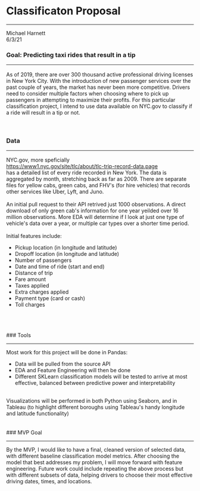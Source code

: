 # Classificaton Proposal

<hr>
Michael Harnett<br>
6/3/21


### Goal: Predicting taxi rides that result in a tip<hr>
As of 2019, there are over 300 thousand active professional driving licenses in New York City. With the introduction of new passenger services over the past couple of years, the market has never been more competitive. Drivers need to consider multiple factors when choosing where to pick up passengers in attempting to maximize their profits. For this particular classification project, I intend to use data available on NYC.gov to classify if a ride will result in a tip or not. 
<br><br><br>
### Data<hr>
NYC.gov, more speficially<br> https://www1.nyc.gov/site/tlc/about/tlc-trip-record-data.page <br>
has a detailed list of every ride recorded in New York. The data is aggregated by month, stretching back as far as 2009. There are separate files for yellow cabs, green cabs, and FHV's (for hire vehicles) that records other services like Uber, Lyft, and Juno.<br><br>
An initial pull request to their API retrived just 1000 observations. A direct download of only green cab's information for one year yeilded over 16 million observations. More EDA will determine if I look at just one type of vehicle's data over a year, or multiple car types over a shorter time period.<br><br>
Initial features include:<ul>
<li> Pickup location (in longitude and latitude)</li>
<li> Dropoff location (in longitude and latitude)</li>
<li>Number of passengers</li>
<li>Date and time of ride (start and end)</li>
<li>Distance of trip</li>
<li>Fare amount</li>
<li>Taxes applied</li>
<li>Extra charges applied</li>
<li>Payment type (card or cash)
<li>Toll charges</li></ul>
<br><br><br>
### Tools<hr>
Most work for this project will be done in Pandas:
<ul><li>Data will be pulled from the source API</li>
<li>EDA and Feature Engineering will then be done</li>
<li>Different SKLearn classification models will be tested to arrive at most effective, balanced between predictive power and interpretability</li></ul>
<br>
Visualizations will be performed in both Python using Seaborn, and in Tableau (to highlight different boroughs using Tableau's handy longitude and latitude functionality)<br><br><br>
### MVP Goal<hr>
By the MVP, I would like to have a final, cleaned version of selected data, with different baseline classification model metrics. After choosing the model that best addresses my problem, I will move forward with feature engineering. Future work could include repeating the above process but with different subsets of data, helping drivers to choose their most effective driving dates, times, and locations.